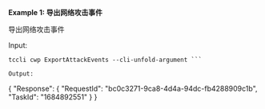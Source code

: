 **Example 1: 导出网络攻击事件**

导出网络攻击事件

Input: 

```
tccli cwp ExportAttackEvents --cli-unfold-argument ```

Output: 
```
{
    "Response": {
        "RequestId": "bc0c3271-9ca8-4d4a-94dc-fb4288909c1b",
        "TaskId": "1684892551"
    }
}
```

